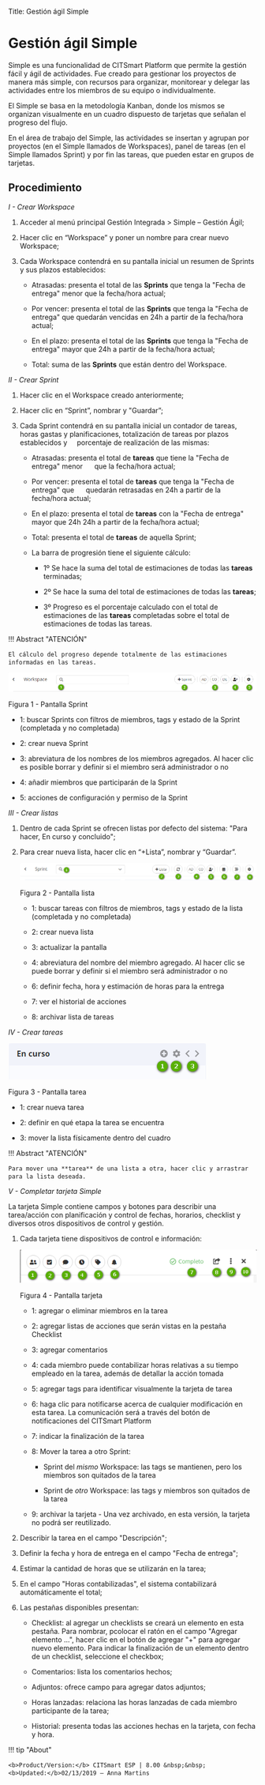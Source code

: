 Title: Gestión ágil Simple

# Gestión ágil Simple


Simple es una funcionalidad de CITSmart Platform que permite la gestión fácil
y ágil de actividades. Fue creado para gestionar los proyectos de manera
más simple, con recursos para organizar, monitorear y delegar las actividades
entre los miembros de su equipo o individualmente.

El Simple se basa en la metodología Kanban, donde los mismos se organizan
visualmente en un cuadro dispuesto de tarjetas que señalan el progreso del flujo.

En el área de trabajo del Simple, las actividades se insertan y agrupan por
proyectos (en el Simple llamados de Workspaces), panel de tareas (en el Simple
llamados Sprint) y por fin las tareas, que pueden estar en grupos de tarjetas.

Procedimiento
------------

*I - Crear Workspace*

1.  Acceder al menú principal Gestión Integrada \>
    Simple – Gestión Ágil;

2.  Hacer clic en “Workspace” y poner un nombre para crear nuevo Workspace;

3.  Cada Workspace contendrá en su pantalla inicial un resumen de Sprints y sus plazos establecidos:

    -   Atrasadas: presenta el total de las **Sprints** que tenga la "Fecha de entrega" menor que la fecha/hora actual;

    -   Por vencer: presenta el total de las **Sprints** que tenga la "Fecha de entrega" que quedarán vencidas en 24h a partir de la fecha/hora actual;

    -   En el plazo: presenta el total de las **Sprints** que tenga la "Fecha de entrega" mayor que 24h a partir de la fecha/hora actual;

    -   Total: suma de las **Sprints** que están dentro del Workspace.


*II - Crear Sprint*

1.  Hacer clic en el Workspace creado anteriormente;

2.  Hacer clic en “Sprint”, nombrar y "Guardar”;

3.  Cada Sprint contendrá en su pantalla inicial un contador de tareas, horas gastas y planificaciones, totalización de tareas por plazos establecidos y
    porcentaje de realización de las mismas:

    -   Atrasadas: presenta el total de **tareas** que tiene la "Fecha de entrega" menor
        que la fecha/hora actual;

    -   Por vencer: presenta el total de **tareas** que tenga la "Fecha de entrega" que
        quedarán retrasadas en 24h a partir de la fecha/hora actual;

    -   En el plazo: presenta el total de **tareas** con la "Fecha de entrega" mayor que 24h
        24h a partir de la fecha/hora actual;

    -   Total: presenta el total de **tareas** de aquella Sprint;

    -   La barra de progresión tiene el siguiente cálculo:

        -   1º Se hace la suma del total de estimaciones de todas las **tareas** terminadas;

        -   2º Se hace la suma del total de estimaciones de todas las **tareas**;

        -   3º Progreso es el porcentaje calculado con el total de estimaciones de las **tareas** completadas sobre el total de                     estimaciones de todas las tareas.

!!! Abstract "ATENCIÓN"

    El cálculo del progreso depende totalmente de las estimaciones informadas en las tareas.


![pantalla sprint](images/figure-1-simple.png)
    
Figura 1 - Pantalla Sprint


   -   1: buscar Sprints con filtros de miembros, tags y estado de la Sprint (completada y no completada)

   -   2: crear nueva Sprint

   -   3: abreviatura de los nombres de los miembros agregados. Al hacer clic es posible borrar y definir si el miembro será administrador o no

   -   4: añadir miembros que participarán de la Sprint

   -   5: acciones de configuración y permiso de la Sprint


*III - Crear listas*

1.  Dentro de cada Sprint se ofrecen listas por defecto del sistema: "Para hacer, En curso y concluido";

2.  Para crear nueva lista, hacer clic en “+Lista”, nombrar y “Guardar”.

    ![pantalla lista](images/figure-2-simple.png)
    
    Figura 2 - Pantalla lista


    -   1: buscar tareas con filtros de miembros, tags y estado de la lista (completada y no completada)

    -   2: crear nueva lista

    -   3: actualizar la pantalla

    -   4: abreviatura del nombre del miembro agregado. Al hacer clic se puede borrar y definir si el miembro será administrador o no

    -   6: definir fecha, hora y estimación de horas para la entrega

    -   7: ver el historial de acciones

    -   8: archivar lista de tareas

*IV - Crear tareas*

   ![pantalla tarea](images/figure-3-simple.png)
    
   Figura 3 - Pantalla tarea


   -   1: crear nueva tarea

   -   2: definir en qué etapa la tarea se encuentra

   -   3: mover la lista físicamente dentro del cuadro

!!! Abstract "ATENCIÓN"

    Para mover una **tarea** de una lista a otra, hacer clic y arrastrar para la lista deseada.

*V - Completar tarjeta Simple*

La tarjeta Simple contiene campos y botones para describir una tarea/acción con
planificación y control de fechas, horarios, checklist y diversos otros
dispositivos de control y gestión.

1.  Cada tarjeta tiene dispositivos de control e información:

     ![pantalla tarjeta](images/figure-4-simple.png)
    
      Figura 4 - Pantalla tarjeta


    -   1: agregar o eliminar miembros en la tarea

    -   2: agregar listas de acciones que serán vistas en la pestaña Checklist

    -   3: agregar comentarios

    -   4: cada miembro puede contabilizar horas relativas a su tiempo empleado en la tarea, además de detallar la acción tomada

    -   5: agregar tags para identificar visualmente la tarjeta de tarea

    -   6: haga clic para notificarse acerca de cualquier modificación en esta tarea. La
    comunicación será a través del botón de notificaciones del CITSmart Platform

    -   7: indicar la finalización de la tarea

    -   8: Mover la tarea a otro Sprint:

        -   Sprint del *mismo* Workspace: las tags se mantienen, pero los miembros son quitados
            de la tarea

        -   Sprint de *otro* Workspace: las tags y miembros son quitados de la tarea

    -   9: archivar la tarjeta - Una vez archivado, en esta versión, la tarjeta no podrá ser reutilizado.

1.  Describir la tarea en el campo "Descripción";

2.  Definir la fecha y hora de entrega en el campo "Fecha de entrega";

3.  Estimar la cantidad de horas que se utilizarán en la tarea;

4.  En el campo "Horas contabilizadas", el sistema contabilizará automáticamente el total;

5.  Las pestañas disponibles presentan:

    -   Checklist: al agregar un checklists se creará un elemento en esta pestaña. Para nombrar, pcolocar el ratón en el campo "Agregar         elemento ...", hacer clic en el botón de agregar "+" para agregar nuevo elemento. Para indicar la finalización de un elemento           dentro de un checklist, seleccione el checkbox;

    -   Comentarios: lista los comentarios hechos;

    -   Adjuntos: ofrece campo para agregar datos adjuntos;

    -   Horas lanzadas: relaciona las horas lanzadas de cada miembro participante de la
    tarea;

    -   Historial: presenta todas las acciones hechas en la tarjeta, con fecha y hora.

!!! tip "About"

    <b>Product/Version:</b> CITSmart ESP | 8.00 &nbsp;&nbsp;
    <b>Updated:</b>02/13/2019 – Anna Martins
